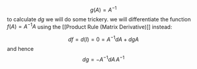 
$$
g(A) = A^{-1}
$$
to calculate $dg$ we will do some trickery. we will differentiate the function $f(A) = A^{-1}A$ using the [[Product Rule (Matrix Derivative)]] instead:

$$
df = d(I) = 0 = A^{-1}dA + dgA
$$
and hence
$$
dg = -A^{-1}dA\,A^{-1}
$$
